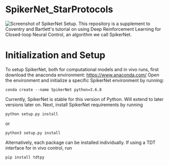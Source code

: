 # SpikerNet_StarProtocols
![Screenshot of SpikerNet Setup.](https://github.com/bscoventry/SpikerNet_StarProtocols/blob/main/Figure1.png)
This repository is a supplement to Coventry and Bartlett's tutorial on using Deep Reinforcement Learning for Closed-loop Neural Control, an algorithm we call SpikerNet.
# Initialization and Setup
To setup SpikerNet, both for computational models and in vivo runs, first download the anaconda environment: https://www.anaconda.com/
Open the environment and initialize a specific SpikerNet environment by running:
```
conda create --name SpikerNet python=3.6.8
```
Currently, SpikerNet is stable for this version of Python. Will extend to later versions later on.
Next, install SpikerNet requirements by running
```
python setup.py install
```
or
```
python3 setup.py install
```
Alternatively, each package can be installed individually.
If using a TDT interface for in vivo control, run
```
pip install tdtpy
```
